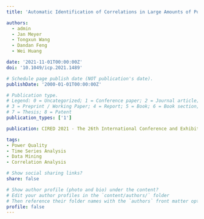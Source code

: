 ```yaml
---
title: 'Automatic Identification of Correlations in Large Amounts of Power Quality Data from Long-Term Measurement Campaigns'

authors:
  - admin
  - Jan Meyer
  - Tongxun Wang
  - Dandan Feng
  - Wei Huang

date: '2021-11-01T00:00:00Z'
doi: '10.1049/icp.2021.1489'

# Schedule page publish date (NOT publication's date).
publishDate: '2000-01-01T00:00:00Z'

# Publication type.
# Legend: 0 = Uncategorized; 1 = Conference paper; 2 = Journal article;
# 3 = Preprint / Working Paper; 4 = Report; 5 = Book; 6 = Book section;
# 7 = Thesis; 8 = Patent
publication_types: ['1']

publication: CIRED 2021 - The 26th International Conference and Exhibition on Electricity Distribution

tags:
- Power Quality
- Time Series Analysis
- Data Mining
- Correlation Analysis

# Show social sharing links?
share: false

# Show author profile (photo and bio) under the content?
# Edit your author profiles in the `content/authors/` folder
# Then reference their folder names with the `authors` front matter option above
profile: false
---
```

